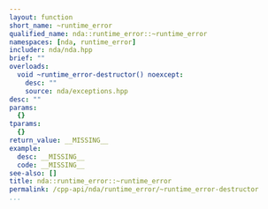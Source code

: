 ```yaml
---
layout: function
short_name: ~runtime_error
qualified_name: nda::runtime_error::~runtime_error
namespaces: [nda, runtime_error]
includer: nda/nda.hpp
brief: ""
overloads:
  void ~runtime_error-destructor() noexcept:
    desc: ""
    source: nda/exceptions.hpp
desc: ""
params:
  {}
tparams:
  {}
return_value: __MISSING__
example:
  desc: __MISSING__
  code: __MISSING__
see-also: []
title: nda::runtime_error::~runtime_error
permalink: /cpp-api/nda/runtime_error/~runtime_error-destructor
...
```


